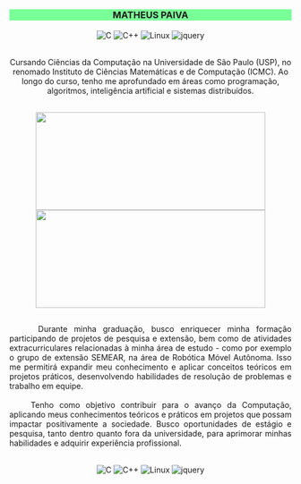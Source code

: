##

<div style="background:#79FF97; width:100%">
  <h3 align="center">MATHEUS PAIVA</h3>
</div>
<div style="display: inline_block" align="center">
  <img align="center" alt="C" src="https://img.shields.io/badge/C-151515?style=for-the-badge&logo=c&logoColor=79FF97" />
  <img align="center" alt="C++" src="https://img.shields.io/badge/C%2B%2B-151515?style=for-the-badge&logo=c%2B%2B&logoColor=79FF97" />
  <img align="center" alt="Linux" src="https://img.shields.io/badge/Linux-000?style=for-the-badge&logo=linux&logoColor=79FF97" />
  <img align="center" alt="jquery" src="https://img.shields.io/badge/Python-151515?style=for-the-badge&logo=python&logoColor=79FF97" />
</div>
<br>
<p align="center">Cursando Ciências da Computação na Universidade de São Paulo (USP), no renomado Instituto de Ciências Matemáticas e de Computação (ICMC). Ao longo do curso, tenho me aprofundado em áreas como programação, algoritmos, inteligência artificial e sistemas distribuídos.</p>

##

<div style="display: inline_block" align="center">
  <a href="https://github.com/MatheusPaivaa" style="display:block">
    <img height="175em" width="410em" margin="8em" src="https://github-readme-stats.vercel.app/api?username=MatheusPaivaa&show_icons=true&theme=dark&include_all_commits=true&count_private=true"/>
    <img height="175em" width="410em" src="http://github-readme-streak-stats.herokuapp.com?user=MatheusPaivaa&theme=dark&hide_border=true&date_format=M%20j%5B%2C%20Y%5D&ring=79FF97&fire=79FF97&currStreakLabel=79FF97&background=151515"/>
  </a>
</div>

##

<p align="justify"> &emsp; &emsp; Durante minha graduação, busco enriquecer minha formação participando de projetos de pesquisa e extensão, bem como de atividades extracurriculares relacionadas à minha área de estudo - como por exemplo o grupo de extensão SEMEAR, na área de Robótica Móvel Autônoma. Isso me permitirá expandir meu conhecimento e aplicar conceitos teóricos em projetos práticos, desenvolvendo habilidades de resolução de problemas e trabalho em equipe.<br><br>
&emsp; &emsp;Tenho como objetivo contribuir para o avanço da Computação, aplicando meus conhecimentos teóricos e práticos em projetos que possam impactar positivamente a sociedade. Busco oportunidades de estágio e pesquisa, tanto dentro quanto fora da universidade, para aprimorar minhas habilidades e adquirir experiência profissional.
</p>

##

<div style="display: inline_block" align="center">
  <img align="center" alt="C" src="https://img.shields.io/badge/C-151515?style=for-the-badge&logo=c&logoColor=79FF97" />
  <img align="center" alt="C++" src="https://img.shields.io/badge/C%2B%2B-151515?style=for-the-badge&logo=c%2B%2B&logoColor=79FF97" />
  <img align="center" alt="Linux" src="https://img.shields.io/badge/Linux-000?style=for-the-badge&logo=linux&logoColor=79FF97" />
  <img align="center" alt="jquery" src="https://img.shields.io/badge/Python-151515?style=for-the-badge&logo=python&logoColor=79FF97" />
</div>
